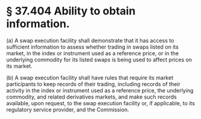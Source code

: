 # § 37.404   Ability to obtain information.

(a) A swap execution facility shall demonstrate that it has access to sufficient information to assess whether trading in swaps listed on its market, in the index or instrument used as a reference price, or in the underlying commodity for its listed swaps is being used to affect prices on its market.


(b) A swap execution facility shall have rules that require its market participants to keep records of their trading, including records of their activity in the index or instrument used as a reference price, the underlying commodity, and related derivatives markets, and make such records available, upon request, to the swap execution facility or, if applicable, to its regulatory service provider, and the Commission.




